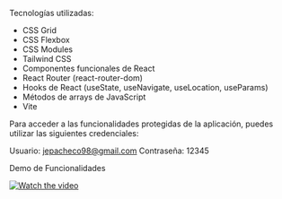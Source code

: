 Tecnologías utilizadas:

- CSS Grid
- CSS Flexbox
- CSS Modules
- Tailwind CSS
- Componentes funcionales de React
- React Router (react-router-dom)
- Hooks de React (useState, useNavigate, useLocation, useParams)
- Métodos de arrays de JavaScript
- Vite

Para acceder a las funcionalidades protegidas de la aplicación, puedes utilizar las siguientes credenciales:

Usuario: jepacheco98@gmail.com
Contraseña: 12345


Demo de Funcionalidades

[![Watch the video](https://i.imgur.com/vKb2F1B.png)](https://youtu.be/sqGGhCQvu7s)



